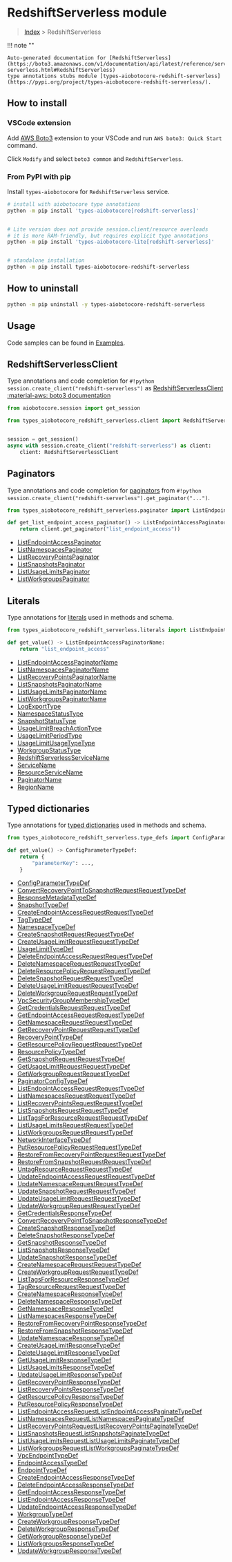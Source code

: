 # RedshiftServerless module

> [Index](../README.md) > RedshiftServerless


!!! note ""

    Auto-generated documentation for [RedshiftServerless](https://boto3.amazonaws.com/v1/documentation/api/latest/reference/services/redshift-serverless.html#RedshiftServerless)
    type annotations stubs module [types-aiobotocore-redshift-serverless](https://pypi.org/project/types-aiobotocore-redshift-serverless/).

## How to install

### VSCode extension

Add [AWS Boto3](https://marketplace.visualstudio.com/items?itemName=Boto3typed.boto3-ide)
extension to your VSCode and run `AWS boto3: Quick Start` command.

Click `Modify` and select `boto3 common` and `RedshiftServerless`.

### From PyPI with pip

Install `types-aiobotocore` for `RedshiftServerless` service.

```bash
# install with aiobotocore type annotations
python -m pip install 'types-aiobotocore[redshift-serverless]'


# Lite version does not provide session.client/resource overloads
# it is more RAM-friendly, but requires explicit type annotations
python -m pip install 'types-aiobotocore-lite[redshift-serverless]'


# standalone installation
python -m pip install types-aiobotocore-redshift-serverless
```



## How to uninstall

```bash
python -m pip uninstall -y types-aiobotocore-redshift-serverless
```

## Usage

Code samples can be found in [Examples](./usage.md).

## RedshiftServerlessClient

Type annotations and code completion for  `#!python session.create_client("redshift-serverless")` as [RedshiftServerlessClient](./client.md)
[:material-aws: boto3 documentation](https://boto3.amazonaws.com/v1/documentation/api/latest/reference/services/redshift-serverless.html#RedshiftServerless.Client)

```python title="Usage example"
from aiobotocore.session import get_session

from types_aiobotocore_redshift_serverless.client import RedshiftServerlessClient


session = get_session()
async with session.create_client("redshift-serverless") as client:
    client: RedshiftServerlessClient
```


## Paginators

Type annotations and code completion for
[paginators](./paginators.md)
from `#!python session.create_client("redshift-serverless").get_paginator("...")`.

```python title="Usage example"
from types_aiobotocore_redshift_serverless.paginator import ListEndpointAccessPaginator

def get_list_endpoint_access_paginator() -> ListEndpointAccessPaginator:
    return client.get_paginator("list_endpoint_access"))
```

- [ListEndpointAccessPaginator](./paginators.md#listendpointaccesspaginator)
- [ListNamespacesPaginator](./paginators.md#listnamespacespaginator)
- [ListRecoveryPointsPaginator](./paginators.md#listrecoverypointspaginator)
- [ListSnapshotsPaginator](./paginators.md#listsnapshotspaginator)
- [ListUsageLimitsPaginator](./paginators.md#listusagelimitspaginator)
- [ListWorkgroupsPaginator](./paginators.md#listworkgroupspaginator)








## Literals

Type annotations for [literals](./literals.md) used in methods and schema.

```python title="Usage example"
from types_aiobotocore_redshift_serverless.literals import ListEndpointAccessPaginatorName

def get_value() -> ListEndpointAccessPaginatorName:
    return "list_endpoint_access"
```

- [ListEndpointAccessPaginatorName](./literals.md#listendpointaccesspaginatorname)
- [ListNamespacesPaginatorName](./literals.md#listnamespacespaginatorname)
- [ListRecoveryPointsPaginatorName](./literals.md#listrecoverypointspaginatorname)
- [ListSnapshotsPaginatorName](./literals.md#listsnapshotspaginatorname)
- [ListUsageLimitsPaginatorName](./literals.md#listusagelimitspaginatorname)
- [ListWorkgroupsPaginatorName](./literals.md#listworkgroupspaginatorname)
- [LogExportType](./literals.md#logexporttype)
- [NamespaceStatusType](./literals.md#namespacestatustype)
- [SnapshotStatusType](./literals.md#snapshotstatustype)
- [UsageLimitBreachActionType](./literals.md#usagelimitbreachactiontype)
- [UsageLimitPeriodType](./literals.md#usagelimitperiodtype)
- [UsageLimitUsageTypeType](./literals.md#usagelimitusagetypetype)
- [WorkgroupStatusType](./literals.md#workgroupstatustype)
- [RedshiftServerlessServiceName](./literals.md#redshiftserverlessservicename)
- [ServiceName](./literals.md#servicename)
- [ResourceServiceName](./literals.md#resourceservicename)
- [PaginatorName](./literals.md#paginatorname)
- [RegionName](./literals.md#regionname)




## Typed dictionaries

Type annotations for [typed dictionaries](./type_defs.md) used in methods and schema.

```python title="Usage example"
from types_aiobotocore_redshift_serverless.type_defs import ConfigParameterTypeDef

def get_value() -> ConfigParameterTypeDef:
    return {
        "parameterKey": ...,
    }
```

- [ConfigParameterTypeDef](./type_defs.md#configparametertypedef)
- [ConvertRecoveryPointToSnapshotRequestRequestTypeDef](./type_defs.md#convertrecoverypointtosnapshotrequestrequesttypedef)
- [ResponseMetadataTypeDef](./type_defs.md#responsemetadatatypedef)
- [SnapshotTypeDef](./type_defs.md#snapshottypedef)
- [CreateEndpointAccessRequestRequestTypeDef](./type_defs.md#createendpointaccessrequestrequesttypedef)
- [TagTypeDef](./type_defs.md#tagtypedef)
- [NamespaceTypeDef](./type_defs.md#namespacetypedef)
- [CreateSnapshotRequestRequestTypeDef](./type_defs.md#createsnapshotrequestrequesttypedef)
- [CreateUsageLimitRequestRequestTypeDef](./type_defs.md#createusagelimitrequestrequesttypedef)
- [UsageLimitTypeDef](./type_defs.md#usagelimittypedef)
- [DeleteEndpointAccessRequestRequestTypeDef](./type_defs.md#deleteendpointaccessrequestrequesttypedef)
- [DeleteNamespaceRequestRequestTypeDef](./type_defs.md#deletenamespacerequestrequesttypedef)
- [DeleteResourcePolicyRequestRequestTypeDef](./type_defs.md#deleteresourcepolicyrequestrequesttypedef)
- [DeleteSnapshotRequestRequestTypeDef](./type_defs.md#deletesnapshotrequestrequesttypedef)
- [DeleteUsageLimitRequestRequestTypeDef](./type_defs.md#deleteusagelimitrequestrequesttypedef)
- [DeleteWorkgroupRequestRequestTypeDef](./type_defs.md#deleteworkgrouprequestrequesttypedef)
- [VpcSecurityGroupMembershipTypeDef](./type_defs.md#vpcsecuritygroupmembershiptypedef)
- [GetCredentialsRequestRequestTypeDef](./type_defs.md#getcredentialsrequestrequesttypedef)
- [GetEndpointAccessRequestRequestTypeDef](./type_defs.md#getendpointaccessrequestrequesttypedef)
- [GetNamespaceRequestRequestTypeDef](./type_defs.md#getnamespacerequestrequesttypedef)
- [GetRecoveryPointRequestRequestTypeDef](./type_defs.md#getrecoverypointrequestrequesttypedef)
- [RecoveryPointTypeDef](./type_defs.md#recoverypointtypedef)
- [GetResourcePolicyRequestRequestTypeDef](./type_defs.md#getresourcepolicyrequestrequesttypedef)
- [ResourcePolicyTypeDef](./type_defs.md#resourcepolicytypedef)
- [GetSnapshotRequestRequestTypeDef](./type_defs.md#getsnapshotrequestrequesttypedef)
- [GetUsageLimitRequestRequestTypeDef](./type_defs.md#getusagelimitrequestrequesttypedef)
- [GetWorkgroupRequestRequestTypeDef](./type_defs.md#getworkgrouprequestrequesttypedef)
- [PaginatorConfigTypeDef](./type_defs.md#paginatorconfigtypedef)
- [ListEndpointAccessRequestRequestTypeDef](./type_defs.md#listendpointaccessrequestrequesttypedef)
- [ListNamespacesRequestRequestTypeDef](./type_defs.md#listnamespacesrequestrequesttypedef)
- [ListRecoveryPointsRequestRequestTypeDef](./type_defs.md#listrecoverypointsrequestrequesttypedef)
- [ListSnapshotsRequestRequestTypeDef](./type_defs.md#listsnapshotsrequestrequesttypedef)
- [ListTagsForResourceRequestRequestTypeDef](./type_defs.md#listtagsforresourcerequestrequesttypedef)
- [ListUsageLimitsRequestRequestTypeDef](./type_defs.md#listusagelimitsrequestrequesttypedef)
- [ListWorkgroupsRequestRequestTypeDef](./type_defs.md#listworkgroupsrequestrequesttypedef)
- [NetworkInterfaceTypeDef](./type_defs.md#networkinterfacetypedef)
- [PutResourcePolicyRequestRequestTypeDef](./type_defs.md#putresourcepolicyrequestrequesttypedef)
- [RestoreFromRecoveryPointRequestRequestTypeDef](./type_defs.md#restorefromrecoverypointrequestrequesttypedef)
- [RestoreFromSnapshotRequestRequestTypeDef](./type_defs.md#restorefromsnapshotrequestrequesttypedef)
- [UntagResourceRequestRequestTypeDef](./type_defs.md#untagresourcerequestrequesttypedef)
- [UpdateEndpointAccessRequestRequestTypeDef](./type_defs.md#updateendpointaccessrequestrequesttypedef)
- [UpdateNamespaceRequestRequestTypeDef](./type_defs.md#updatenamespacerequestrequesttypedef)
- [UpdateSnapshotRequestRequestTypeDef](./type_defs.md#updatesnapshotrequestrequesttypedef)
- [UpdateUsageLimitRequestRequestTypeDef](./type_defs.md#updateusagelimitrequestrequesttypedef)
- [UpdateWorkgroupRequestRequestTypeDef](./type_defs.md#updateworkgrouprequestrequesttypedef)
- [GetCredentialsResponseTypeDef](./type_defs.md#getcredentialsresponsetypedef)
- [ConvertRecoveryPointToSnapshotResponseTypeDef](./type_defs.md#convertrecoverypointtosnapshotresponsetypedef)
- [CreateSnapshotResponseTypeDef](./type_defs.md#createsnapshotresponsetypedef)
- [DeleteSnapshotResponseTypeDef](./type_defs.md#deletesnapshotresponsetypedef)
- [GetSnapshotResponseTypeDef](./type_defs.md#getsnapshotresponsetypedef)
- [ListSnapshotsResponseTypeDef](./type_defs.md#listsnapshotsresponsetypedef)
- [UpdateSnapshotResponseTypeDef](./type_defs.md#updatesnapshotresponsetypedef)
- [CreateNamespaceRequestRequestTypeDef](./type_defs.md#createnamespacerequestrequesttypedef)
- [CreateWorkgroupRequestRequestTypeDef](./type_defs.md#createworkgrouprequestrequesttypedef)
- [ListTagsForResourceResponseTypeDef](./type_defs.md#listtagsforresourceresponsetypedef)
- [TagResourceRequestRequestTypeDef](./type_defs.md#tagresourcerequestrequesttypedef)
- [CreateNamespaceResponseTypeDef](./type_defs.md#createnamespaceresponsetypedef)
- [DeleteNamespaceResponseTypeDef](./type_defs.md#deletenamespaceresponsetypedef)
- [GetNamespaceResponseTypeDef](./type_defs.md#getnamespaceresponsetypedef)
- [ListNamespacesResponseTypeDef](./type_defs.md#listnamespacesresponsetypedef)
- [RestoreFromRecoveryPointResponseTypeDef](./type_defs.md#restorefromrecoverypointresponsetypedef)
- [RestoreFromSnapshotResponseTypeDef](./type_defs.md#restorefromsnapshotresponsetypedef)
- [UpdateNamespaceResponseTypeDef](./type_defs.md#updatenamespaceresponsetypedef)
- [CreateUsageLimitResponseTypeDef](./type_defs.md#createusagelimitresponsetypedef)
- [DeleteUsageLimitResponseTypeDef](./type_defs.md#deleteusagelimitresponsetypedef)
- [GetUsageLimitResponseTypeDef](./type_defs.md#getusagelimitresponsetypedef)
- [ListUsageLimitsResponseTypeDef](./type_defs.md#listusagelimitsresponsetypedef)
- [UpdateUsageLimitResponseTypeDef](./type_defs.md#updateusagelimitresponsetypedef)
- [GetRecoveryPointResponseTypeDef](./type_defs.md#getrecoverypointresponsetypedef)
- [ListRecoveryPointsResponseTypeDef](./type_defs.md#listrecoverypointsresponsetypedef)
- [GetResourcePolicyResponseTypeDef](./type_defs.md#getresourcepolicyresponsetypedef)
- [PutResourcePolicyResponseTypeDef](./type_defs.md#putresourcepolicyresponsetypedef)
- [ListEndpointAccessRequestListEndpointAccessPaginateTypeDef](./type_defs.md#listendpointaccessrequestlistendpointaccesspaginatetypedef)
- [ListNamespacesRequestListNamespacesPaginateTypeDef](./type_defs.md#listnamespacesrequestlistnamespacespaginatetypedef)
- [ListRecoveryPointsRequestListRecoveryPointsPaginateTypeDef](./type_defs.md#listrecoverypointsrequestlistrecoverypointspaginatetypedef)
- [ListSnapshotsRequestListSnapshotsPaginateTypeDef](./type_defs.md#listsnapshotsrequestlistsnapshotspaginatetypedef)
- [ListUsageLimitsRequestListUsageLimitsPaginateTypeDef](./type_defs.md#listusagelimitsrequestlistusagelimitspaginatetypedef)
- [ListWorkgroupsRequestListWorkgroupsPaginateTypeDef](./type_defs.md#listworkgroupsrequestlistworkgroupspaginatetypedef)
- [VpcEndpointTypeDef](./type_defs.md#vpcendpointtypedef)
- [EndpointAccessTypeDef](./type_defs.md#endpointaccesstypedef)
- [EndpointTypeDef](./type_defs.md#endpointtypedef)
- [CreateEndpointAccessResponseTypeDef](./type_defs.md#createendpointaccessresponsetypedef)
- [DeleteEndpointAccessResponseTypeDef](./type_defs.md#deleteendpointaccessresponsetypedef)
- [GetEndpointAccessResponseTypeDef](./type_defs.md#getendpointaccessresponsetypedef)
- [ListEndpointAccessResponseTypeDef](./type_defs.md#listendpointaccessresponsetypedef)
- [UpdateEndpointAccessResponseTypeDef](./type_defs.md#updateendpointaccessresponsetypedef)
- [WorkgroupTypeDef](./type_defs.md#workgrouptypedef)
- [CreateWorkgroupResponseTypeDef](./type_defs.md#createworkgroupresponsetypedef)
- [DeleteWorkgroupResponseTypeDef](./type_defs.md#deleteworkgroupresponsetypedef)
- [GetWorkgroupResponseTypeDef](./type_defs.md#getworkgroupresponsetypedef)
- [ListWorkgroupsResponseTypeDef](./type_defs.md#listworkgroupsresponsetypedef)
- [UpdateWorkgroupResponseTypeDef](./type_defs.md#updateworkgroupresponsetypedef)

